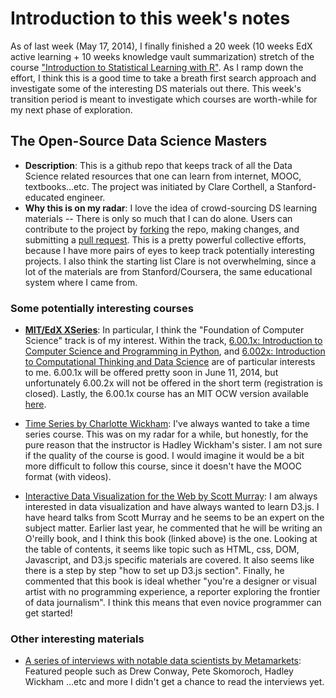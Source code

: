 # Introduction to this week's notes
As of last week (May 17, 2014), I finally finished a 20 week (10 weeks EdX active learning + 10 weeks knowledge vault summarization) stretch of the course ["Introduction to Statistical Learning with R"](http://www-bcf.usc.edu/~gareth/ISL/). As I ramp down the effort, I think this is a good time to take a breath first search approach and investigate some of the interesting DS materials out there. This week's transition period is meant to investigate which courses are worth-while for my next phase of exploration.

## The Open-Source Data Science Masters
* **Description**: This is a github repo that keeps track of all the Data Science related resources that one can learn from internet, MOOC, textbooks...etc. The project was initiated by Clare Corthell, a Stanford-educated engineer. 
* **Why this is on my radar**: I love the idea of crowd-sourcing DS learning materials -- There is only so much that I can do alone. Users can contribute to the project by [forking](https://help.github.com/articles/fork-a-repo) the repo, making changes, and submitting a [pull request](https://help.github.com/articles/using-pull-requests). This is a pretty powerful collective efforts, because I have more pairs of eyes to keep track potentially interesting projects. I also think the starting list Clare is not overwhelming, since a lot of the materials are from Stanford/Coursera, the same educational system where I came from.

### Some potentially interesting courses

* [**MIT/EdX XSeries**](https://www.edx.org/xseries): In particular, I think the "Foundation of Computer Science" track is of my interest. Within the track, [6.00.1x: Introduction to Computer Science and Programming in Python](https://www.edx.org/course/mitx/mitx-6-00-1x-introduction-computer-1841#.U4JfpFhdW84), and [6.002x: Introduction to Computational Thinking and Data Science](https://www.edx.org/course/mitx/mitx-6-00-2x-introduction-computational-1505) are of particular interests
to me. 6.00.1x will be offered pretty soon in June 11, 2014, but unfortunately 6.00.2x will not be offered in the short term (registration is closed). Lastly, the 6.00.1x course has an MIT OCW version available [here](http://ocw.mit.edu/courses/electrical-engineering-and-computer-science/6-00sc-introduction-to-computer-science-and-programming-spring-2011/index.htm).

* [Time Series by Charlotte Wickham](http://stat565.cwick.co.nz/): I've always wanted to take a time series course. This was on my radar for a while, but honestly, for the pure reason that the instructor is Hadley Wickham's sister. I am not sure if the quality of the course is good. I would imagine it would be a bit more difficult to follow this course, since it doesn't have the MOOC format (with videos).

* [Interactive Data Visualization for the Web by Scott Murray](http://chimera.labs.oreilly.com/books/1230000000345): I am always interested in data visualization and have always wanted to learn D3.js. I have heard talks from Scott Murray and he seems to be an expert on the subject matter. Earlier last year, he commented that he will be writing an O'reilly book, and I think this book (linked above) is the one. Looking at the table of contents, it seems like topic such as HTML, css,
DOM, Javascript, and D3.js specific materials are covered. It also seems like there is a step by step "how to set up D3.js section". Finally, he commented that this book is ideal whether "you're a designer or visual artist with no programming experience, a reporter exploring the frontier of data journalism". I think this means that even novice programmer can get started!

### Other interesting materials

* [A series of interviews with notable data scientists by Metamarkets](http://metamarkets.com/category/data-science/): Featured people such as Drew Conway, Pete Skomoroch, Hadley Wickham ...etc and more I didn't get a chance to read the interviews yet.
